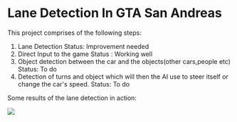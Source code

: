 # Lane Detection In GTA San Andreas

This project comprises of the following steps:

1. Lane Detection 
Status: Improvement needed
2. Direct Input to the game 
Status : Working well
3. Object detection between the car and the objects(other cars,people etc) 
Status: To do
4. Detection of turns and object which will then the AI use to steer itself or change the car's speed.
Status: To do

Some results of the lane detection in action:

![](https://media.giphy.com/media/4Tkh5NUKHkbJ6e54I8/giphy.gif)
